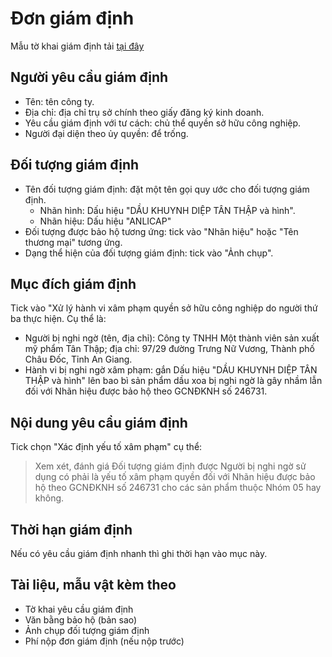 # Đơn giám định
Mẫu tờ khai giám định tải [tại đây](http://vipri.gov.vn/giam-dinh/mau-to-khai-giam-dinh)

## Người yêu cầu giám định
- Tên: tên công ty.
- Địa chỉ: địa chỉ trụ sở chính theo giấy đăng ký kinh doanh.
- Yêu cầu giám định với tư cách: chủ thể quyền sở hữu công nghiệp.
- Người đại diện theo ủy quyền: để trống.

## Đối tượng giám định
- Tên đối tượng giám định: đặt một tên gọi quy ước cho đối tượng giám định.
	- Nhãn hình: Dấu hiệu "DẦU KHUYNH DIỆP TÂN THẬP và hình".
	- Nhãn hiệu: Dấu hiệu "ANLICAP"
- Đối tượng được bảo hộ tương ứng: tick vào "Nhãn hiệu" hoặc "Tên thương mại" tương ứng.
- Dạng thể hiện của đối tượng giám định: tick vào "Ảnh chụp".

## Mục đích giám định
Tick vào "Xử lý hành vi xâm phạm quyền sở hữu công nghiệp do người thứ ba thực hiện. Cụ thể là:
- Người bị nghi ngờ (tên, địa chỉ): Công ty TNHH Một thành viên sản xuất mỹ phẩm Tân Thập; địa chỉ: 97/29 đường Trưng Nữ Vương, Thành phố Châu Đốc, Tỉnh An Giang.
- Hành vi bị nghi ngờ xâm phạm: gắn Dấu hiệu "DẦU KHUYNH DIỆP TÂN THẬP và hình" lên bao bì sản phẩm dầu xoa bị nghi ngờ là gây nhầm lẫn đối với Nhãn hiệu được bảo hộ theo GCNĐKNH số 246731.

## Nội dung yêu cầu giám định
Tick chọn "Xác định yếu tố xâm phạm" cụ thể: 
> Xem xét, đánh giá Đối tượng giám định được Người bị nghi ngờ sử dụng có phải là yếu tố xâm phạm quyền đối với Nhãn hiệu được bảo hộ theo GCNĐKNH số 246731 cho các sản phẩm thuộc Nhóm 05 hay không.

## Thời hạn giám định
Nếu có yêu cầu giám định nhanh thì ghi thời hạn vào mục này.

## Tài liệu, mẫu vật kèm theo
- Tờ khai yêu cầu giám định
- Văn bằng bảo hộ (bản sao)
- Ảnh chụp đối tượng giám định
- Phí nộp đơn giám định (nếu nộp trước)
